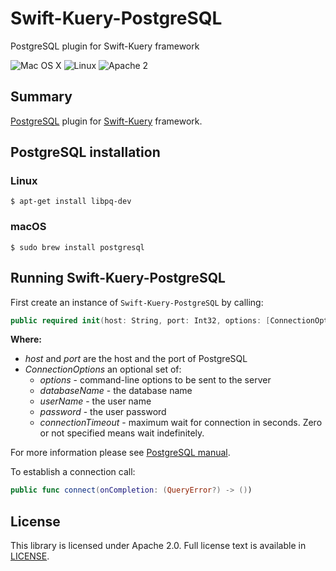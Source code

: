 # Swift-Kuery-PostgreSQL
PostgreSQL plugin for Swift-Kuery framework

![Mac OS X](https://img.shields.io/badge/os-Mac%20OS%20X-green.svg?style=flat)
![Linux](https://img.shields.io/badge/os-linux-green.svg?style=flat)
![Apache 2](https://img.shields.io/badge/license-Apache2-blue.svg?style=flat)

## Summary
[PostgreSQL](https://www.postgresql.org/) plugin for [Swift-Kuery](https://github.com/IBM-Swift/Swift-Kuery) framework.

## PostgreSQL installation

### Linux
```
$ apt-get install libpq-dev
```

### macOS
```
$ sudo brew install postgresql
```

## Running Swift-Kuery-PostgreSQL

First create an instance of `Swift-Kuery-PostgreSQL` by calling:

```swift
public required init(host: String, port: Int32, options: [ConnectionOptions]?)
```
**Where:**
- *host* and *port* are the host and the port of PostgreSQL
- *ConnectionOptions*  an optional set of:
   * *options* - command-line options to be sent to the server
   * *databaseName* - the database name
   * *userName* - the user name
   * *password* - the user password
   * *connectionTimeout* - maximum wait for connection in seconds. Zero or not specified means wait indefinitely.

For more information please see [PostgreSQL manual](https://www.postgresql.org/docs/8.0/static/libpq.html#LIBPQ-CONNECT).

To establish a connection call:

```swift
public func connect(onCompletion: (QueryError?) -> ())
```

## License
This library is licensed under Apache 2.0. Full license text is available in [LICENSE](LICENSE.txt).
